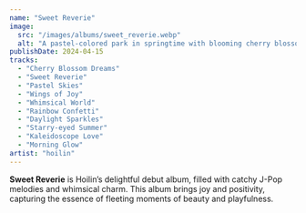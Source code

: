 ```yaml
---
name: "Sweet Reverie"
image:
  src: "/images/albums/sweet_reverie.webp"
  alt: "A pastel-colored park in springtime with blooming cherry blossoms, soft pink skies, and a vintage-style swing, evoking a playful and dreamy J-Pop mood."
publishDate: 2024-04-15
tracks:
  - "Cherry Blossom Dreams"
  - "Sweet Reverie"
  - "Pastel Skies"
  - "Wings of Joy"
  - "Whimsical World"
  - "Rainbow Confetti"
  - "Daylight Sparkles"
  - "Starry-eyed Summer"
  - "Kaleidoscope Love"
  - "Morning Glow"
artist: "hoilin"
---
```


**Sweet Reverie** is Hoilin’s delightful debut album, filled with catchy J-Pop melodies and whimsical charm. This album brings joy and positivity, capturing the essence of fleeting moments of beauty and playfulness.
